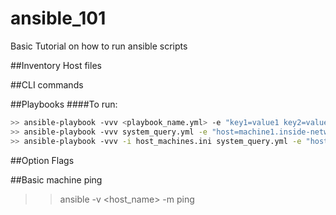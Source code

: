 # ansible_101
Basic Tutorial on how to run ansible scripts

##Inventory Host files

##CLI commands

##Playbooks
####To run:
```bash
>> ansible-playbook -vvv <playbook_name.yml> -e "key1=value1 key2=value2 key3=value3"
>> ansible-playbook -vvv system_query.yml -e "host=machine1.inside-network.com"
>> ansible-playbook -vvv -i host_machines.ini system_query.yml -e "host=machine1.inside-network.com file_source=/home/michelleho/Documents/test_file.log"
```

##Option Flags


##Basic machine ping
>> ansible -v <host_name> -m ping
>> 
